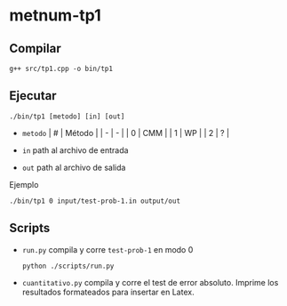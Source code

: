 # metnum-tp1

## Compilar

```
g++ src/tp1.cpp -o bin/tp1
```

## Ejecutar

```
./bin/tp1 [metodo] [in] [out]
```

- `metodo`
  | # | Método |
  | - | - |
  | 0 | CMM |
  | 1 | WP |
  | 2 | ? |

- `in` path al archivo de entrada
- `out` path al archivo de salida

Ejemplo

```
./bin/tp1 0 input/test-prob-1.in output/out
```

## Scripts

- `run.py` compila y corre `test-prob-1` en modo 0
  ```
  python ./scripts/run.py
  ```

- `cuantitativo.py` compila y corre el test de error absoluto. Imprime los resultados formateados para insertar en Latex.
